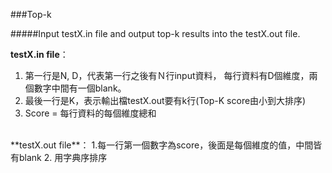 ###Top-k

#####Input testX.in file and output top-k results into the testX.out file.

**testX.in file**：
1. 第一行是N, D，代表第一行之後有Ｎ行input資料， 每行資料有D個維度，兩個數字中間有一個blank。
2. 最後一行是K，表示輸出檔testX.out要有k行(Top-K score由小到大排序)
3. Score = 每行資料的每個維度總和

</br>
**testX.out file**：
1.每一行第一個數字為score，後面是每個維度的值，中間皆有blank
2. 用字典序排序